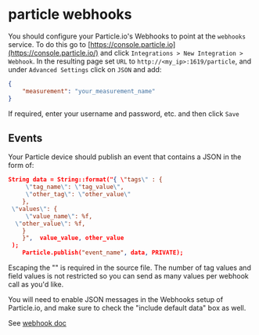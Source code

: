 # particle webhooks

You should configure your Particle.io's Webhooks to point at the `webhooks` service. To do this go to [https://console.particle.io](https://console.particle.io/) and click `Integrations > New Integration > Webhook`. In the resulting page set `URL` to `http://<my_ip>:1619/particle`, and  under `Advanced Settings` click on `JSON` and add:

```json
{
    "measurement": "your_measurement_name"
}
```

If required, enter your username and password, etc. and then click `Save`

## Events

Your Particle device should publish an event that contains a JSON in the form of:

```json
String data = String::format("{ \"tags\" : {
     \"tag_name\": \"tag_value\",
     \"other_tag\": \"other_value\"
    },
 \"values\": {
     \"value_name\": %f,
  \"other_value\": %f,
    }
    }",  value_value, other_value
 );
    Particle.publish("event_name", data, PRIVATE);
```

Escaping the "" is required in the source file.
The number of tag values and field values is not restricted so you can send as many values per webhook call as you'd like.

You will need to enable JSON messages in the Webhooks setup of Particle.io, and make sure to check the "include default data" box as well.

See [webhook doc](https://docs.particle.io/reference/webhooks/)
